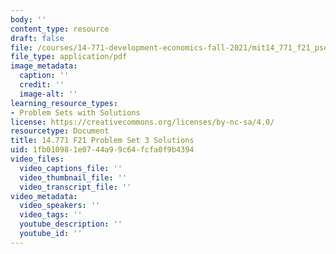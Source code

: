 ```yaml
---
body: ''
content_type: resource
draft: false
file: /courses/14-771-development-economics-fall-2021/mit14_771_f21_pset3_sol.pdf
file_type: application/pdf
image_metadata:
  caption: ''
  credit: ''
  image-alt: ''
learning_resource_types:
- Problem Sets with Solutions
license: https://creativecommons.org/licenses/by-nc-sa/4.0/
resourcetype: Document
title: 14.771 F21 Problem Set 3 Solutions
uid: 1fb01098-1e07-44a9-9c64-fcfa0f9b4394
video_files:
  video_captions_file: ''
  video_thumbnail_file: ''
  video_transcript_file: ''
video_metadata:
  video_speakers: ''
  video_tags: ''
  youtube_description: ''
  youtube_id: ''
---
```

